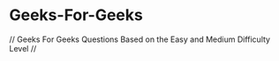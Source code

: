 # Geeks-For-Geeks


// Geeks For Geeks Questions Based on the Easy and Medium Difficulty Level // 


